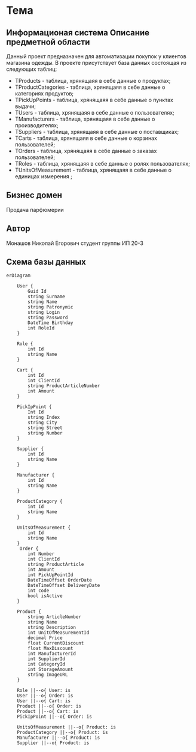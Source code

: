 # Тема
Информационая система
Описание предметной области
---
Данный проект предназначен для автоматизации покупок у клиентов магазина одежды. 
В проекте присутствует база данных состоящая из следующих таблиц:
 - TProducts - таблица, хрянящаяя в себе данные о продуктах;
 - TProductCategories - таблица, хрянящаяя в себе данные о категориях продуктов;
 - TPickUpPoints - таблица, хрянящаяя в себе данные о пунктах выдачи;
 - TUsers - таблица, хрянящаяя в себе данные о пользователях;
 - TManufacturers - таблица, хрянящаяя в себе данные о производителях;
 - TSuppliers - таблица, хрянящаяя в себе данные о поставщиках;
 - TCarts - таблица, хрянящаяя в себе данные о корзинах пользователей;
 - TOrders - таблица, хрянящаяя в себе данные о заказах пользователей;
 - TRoles - таблица, хрянящаяя в себе данные о ролях пользователях;
 - TUnitsOfMeasurement - таблица, хрянящаяя в себе данные о единицах измерения ;

Бизнес домен
---
Продача парфюмерии

Автор
---
Монашов Николай Егорович студент группы ИП 20-3


## Схема базы данных
```mermaid
erDiagram

    User {
        Guid Id
        string Surname
        string Name
        string Patronymic
        string Login
        string Password
        DateTime Birthday
        int RoleId
    }
    
    Role {
        int Id
        string Name
    }
    
    Cart {
        int Id
        int ClientId
        string ProductArticleNumber
        int Amount
    }
    
    PickIpPoint {
        Int Id
        string Index
        string City
        string Street
        string Number
    }

    Supplier {
        int Id
        string Name
    }

    Manufacturer {
        int Id
        string Name
    }

    ProductCategory {
        int Id
        string Name
    }

    UnitsOfMeasurement {
        int Id
        string Name
    }
     Order {
        int Number
        int ClientId
        string ProductArticle
        int Amount
        int PickUpPointId
        DateTimeOffset OrderDate
        DateTimeOffset DeliveryDate
        int code
        bool isActive
    }

    Product {
        string ArticleNumber
        string Name
        string Description
        int UnitOfMeasurementId
        decimal Price
        float CurrentDiscount
        float MaxDiscount
        int ManufacturerId
        int SupplierId
        int CategoryId
        int StorageAmount
        string ImageURL
    }

    Role ||--o{ User: is
    User ||--o{ Order: is
    User ||--o{ Cart: is
    Product ||--o{ Order: is
    Product ||--o{ Cart: is
    PickIpPoint ||--o{ Order: is

    UnitsOfMeasurement ||--o{ Product: is
    ProductCategory ||--o{ Product: is
    Manufacturer ||--o{ Product: is
    Supplier ||--o{ Product: is
